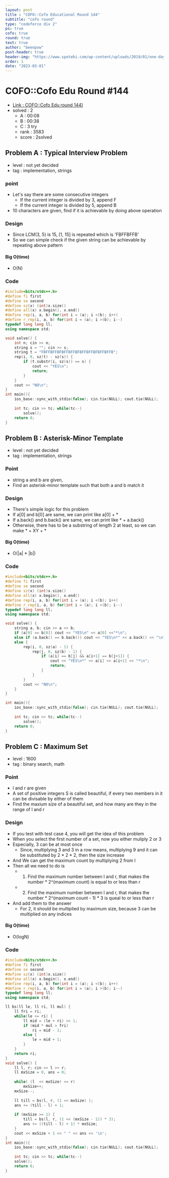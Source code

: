```yaml
---
layout: post
title : "COFO::Cofo Educational Round 144"
subtitle: "cofo round"
type: "codeforce div 2"
ps: true
cofo: true
round: true
text: true
author: "beenpow"
post-header: true
header-img: "https://www.spotebi.com/wp-content/uploads/2019/01/one-day-day-one-workout-motivation-spotebi.jpg"
order: 1
date: "2023-03-01"
---
```


# COFO::Cofo Edu Round #144
- [Link : COFO::Cofo Edu round 144)](https://codeforces.com/contest/1796)
- solved : 2
  - A : 00:08
  - B : 00:38
  - C : 3 try
  - rank : 3583
  - score : 2solved

## Problem A : Typical Interview Problem

- level : not yet decided
- tag : implementation, strings

### point
- Let's say there are some consecutive integers 
  - If the current integer is divided by 3, append F
  - If the current integer is divided by 5, append B
- 10 characters are given, find if it is achievable by doing above operation

### Design
- Since LCM(3, 5) is 15, [1, 15] is repeated which is 'FBFFBFFB'
- So we can simple check if the given string can be achievable by repeating above pattern

#### Big O(time)
- O(N)

### Code

```cpp
#include<bits/stdc++.h>
#define fi first
#define se second
#define sz(x) (int)x.size()
#define all(x) x.begin(), x.end()
#define rep(i, a, b) for(int i = (a); i <(b); i++)
#define r_rep(i, a, b) for(int i = (a); i >(b); i--)
typedef long long ll;
using namespace std;

void solve() {
    int n; cin >> n;
    string s = ""; cin >> s;
    string t = "FBFFBFFBFBFFBFFBFBFFBFFBFBFFBFFB";
    rep(i, 0, sz(t) - sz(s)) {
        if (t.substr(i, sz(s)) == s) {
            cout << "YES\n";
            return;
        }
    }
    cout << "NO\n";
}
int main(){
    ios_base::sync_with_stdio(false); cin.tie(NULL); cout.tie(NULL);
    
    int tc; cin >> tc; while(tc--)
        solve();
    return 0;
}
```

## Problem B : Asterisk-Minor Template

- level : not yet decided
- tag : implementation, strings

### Point
- string a and b are given,
- Find an asterisk-minor template such that both a and b match it

### Design
- There's simple logic for this problem
- If a[0] and b[0] are same, we can print like a[0] + *
- If a.back() and b.back() are same, we can print like * + a.back()
- Otherwise, there has to be a substring of length 2 at least, so we can make * + XY + *

#### Big O(time)

- O(|a| * |b|)
### Code

```cpp
#include<bits/stdc++.h>
#define fi first
#define se second
#define sz(x) (int)x.size()
#define all(x) x.begin(), x.end()
#define rep(i, a, b) for(int i = (a); i <(b); i++)
#define r_rep(i, a, b) for(int i = (a); i >(b); i--)
typedef long long ll;
using namespace std;

void solve() {
    string a, b; cin >> a >> b;
    if (a[0] == b[0]) cout << "YES\n" << a[0] <<"*\n";
    else if (a.back() == b.back()) cout << "YES\n*" << a.back() << "\n";
    else {
        rep(i, 0, sz(a) - 1) {
            rep(j, 0, sz(b) - 1) {
                if (a[i] == b[j] && a[i+1] == b[j+1]) {
                    cout << "YES\n*" << a[i] << a[i+1] << "*\n";
                    return;
                }
            }
        }
        cout << "NO\n";
    }
}

int main(){
    ios_base::sync_with_stdio(false); cin.tie(NULL); cout.tie(NULL);
    
    int tc; cin >> tc; while(tc--)
        solve();
    return 0;
}
```


## Problem C : Maximum Set

- level : 1600
- tag : binary search, math

### Point
- l and r are given
- A set of positive integers S is called beautiful, if every two members in it can be divisable by either of them
- Find the maxium size of a beautiful set, and how many are they in the range of l and r

### Design
- If you test with test case 4, you will get the idea of this problem
- When you select the first number of a set, now you either muliply 2 or 3
- Especially, 3 can be at most once
  - Since, multiplying 3 and 3 in a row means, multiplying 9 and it can be substituted by 2 * 2 * 2, then the size increase
- And We can get the maximum count by multiplying 2 from l
- Then all we need to do is 
  - 1. Find the maximum number between l and r, that makes the number * 2^(maximum count) is equal to or less than r
  - 2. Find the maximum number between l and r, that makes the number * 2^(maximum count - 1) * 3 is queal to or less than r
- And add them to the answer
  - For 2, it should be multiplied by maximum size, because 3 can be multiplied on any indices


#### Big O(time)
- O(logN)

### Code

```cpp
#include<bits/stdc++.h>
#define fi first
#define se second
#define sz(x) (int)x.size()
#define all(x) x.begin(), x.end()
#define rep(i, a, b) for(int i = (a); i <(b); i++)
#define r_rep(i, a, b) for(int i = (a); i >(b); i--)
typedef long long ll;
using namespace std;

ll bs(ll le, ll ri, ll mul) {
    ll fri = ri;
    while(le <= ri) {
        ll mid = (le + ri) >> 1;
        if (mid * mul > fri)
            ri = mid - 1;
        else {
            le = mid + 1;
        }
    }
    return ri;
}
void solve() {
    ll l, r; cin >> l >> r;
    ll mxSize = 0, ans = 0;
    
    while( (l  << mxSize) <= r)
        mxSize++;
    mxSize--;
    
    ll till = bs(l, r, (1 << mxSize) );
    ans += (till - l) + 1;
    
    if (mxSize >= 1) {
        till = bs(l, r, (1 << (mxSize - 1)) * 3);
        ans += ((till - l) + 1) * mxSize;
    }
    cout << mxSize + 1 << " " << ans << '\n';
}
int main(){
    ios_base::sync_with_stdio(false); cin.tie(NULL); cout.tie(NULL);
    
    int tc; cin >> tc; while(tc--)
    solve();
    return 0;
}
```
